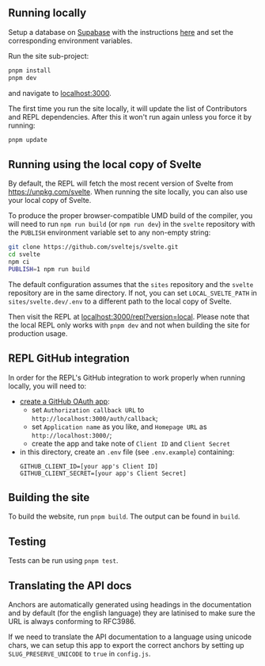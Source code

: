 ## Running locally

Setup a database on [Supabase](https://supabase.com) with the instructions [here](../../db) and set the corresponding environment variables.

Run the site sub-project:

```bash
pnpm install
pnpm dev
```

and navigate to [localhost:3000](http://localhost:3000).

The first time you run the site locally, it will update the list of Contributors and REPL dependencies. After this it won't run again unless you force it by running:

```bash
pnpm update
```

## Running using the local copy of Svelte

By default, the REPL will fetch the most recent version of Svelte from https://unpkg.com/svelte. When running the site locally, you can also use your local copy of Svelte.

To produce the proper browser-compatible UMD build of the compiler, you will need to run `npm run build` (or `npm run dev`) in the `svelte` repository with the `PUBLISH` environment variable set to any non-empty string:

```bash
git clone https://github.com/sveltejs/svelte.git
cd svelte
npm ci
PUBLISH=1 npm run build
```

The default configuration assumes that the `sites` repository and the `svelte` repository are in the same directory. If not, you can set `LOCAL_SVELTE_PATH` in `sites/svelte.dev/.env` to a different path to the local copy of Svelte.

Then visit the REPL at [localhost:3000/repl?version=local](http://localhost:3000/repl?version=local). Please note that the local REPL only works with `pnpm dev` and not when building the site for production usage.

## REPL GitHub integration

In order for the REPL's GitHub integration to work properly when running locally, you will need to:
- [create a GitHub OAuth app](https://github.com/settings/developers):
   - set `Authorization callback URL` to `http://localhost:3000/auth/callback`;
   - set `Application name` as you like, and `Homepage URL` as `http://localhost:3000/`;
   - create the app and take note of `Client ID` and `Client Secret`
- in this directory, create an `.env` file (see `.env.example`) containing:
   ```
   GITHUB_CLIENT_ID=[your app's Client ID]
   GITHUB_CLIENT_SECRET=[your app's Client Secret]
   ```

## Building the site

To build the website, run `pnpm build`. The output can be found in `build`.

## Testing

Tests can be run using `pnpm test`.

## Translating the API docs

Anchors are automatically generated using headings in the documentation and by default (for the english language) they are latinised to make sure the URL is always conforming to RFC3986.

If we need to translate the API documentation to a language using unicode chars, we can setup this app to export the correct anchors by setting up `SLUG_PRESERVE_UNICODE` to `true` in `config.js`.
